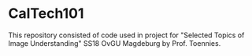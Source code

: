 # CalTech101

This repository consisted of code used in project for "Selected Topics of Image Understanding" SS18 OvGU Magdeburg by Prof. Toennies. 
